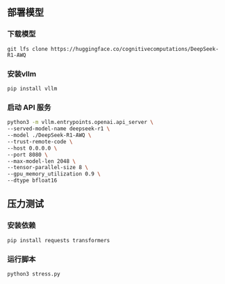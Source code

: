 ## 部署模型

### 下载模型

```
git lfs clone https://huggingface.co/cognitivecomputations/DeepSeek-R1-AWQ
```

### 安装vllm

```
pip install vllm
```

### 启动 API 服务

``` bash
python3 -m vllm.entrypoints.openai.api_server \
--served-model-name deepseek-r1 \
--model ./DeepSeek-R1-AWQ \
--trust-remote-code \
--host 0.0.0.0 \
--port 8080 \
--max-model-len 2048 \
--tensor-parallel-size 8 \
--gpu_memory_utilization 0.9 \
--dtype bfloat16
```




## 压力测试

### 安装依赖

```
pip install requests transformers
```


### 运行脚本

```
python3 stress.py
```



